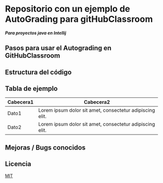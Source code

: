 # Repositorio con un ejemplo de AutoGrading para gitHubClassroom
##### Para proyectos java en Intellij


## Pasos para usar el Autograding en GitHubClassroom




## Estructura del código


## Tabla de ejemplo

| Cabecera1| Cabecera2 |
| ------ | ------ |
| Dato1 | Lorem ipsum dolor sit amet, consectetur adipiscing elit.  |
| Dato2 |  Lorem ipsum dolor sit amet, consectetur adipiscing elit. |


## Mejoras / Bugs conocidos


## Licencia
[MIT](https://choosealicense.com/licenses/mit/)
